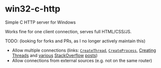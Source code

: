 # win32-c-http
Simple C HTTP server for Windows

Works fine for one client connection, serves full HTML/CSS/JS.

TODO: (looking for forks and PRs, as I no longer actively maintain this)

- Allow multiple connections (links: [`CreateThread`](https://msdn.microsoft.com/en-us/library/windows/desktop/ms682453(v=vs.85).aspx), [`CreateProcess`](https://msdn.microsoft.com/en-us/library/windows/desktop/ms682425(v=vs.85).aspx), [Creating Threads](https://msdn.microsoft.com/en-us/library/windows/desktop/ms682516(v=vs.85).aspx) and [various](http://stackoverflow.com/q/4768294/6850771) [StackOverflow](http://stackoverflow.com/q/8446757/6850771) [posts](http://stackoverflow.com/q/331536/6850771))
- Allow connections from external sources (e.g. not on the same router)
